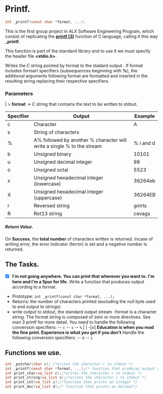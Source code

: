 # Printf.
```` c
int _printf(const char *format, ...);
````
This is the first group project in ALX Software Engineering Program, which consist of replicating the **[printf (3)](https://man7.org/linux/man-pages/man3/printf.3.html)** function of C language, calling it this way **_printf.**

This function is part of the standard library **<stdio>** and to use it we must specify the header file **<stdio.h>**.

Writes the C string pointed by format to the stadard output **<stdout>**. If format includes formart specifiers (subsequences beginning with **%**), the additional arguments following format are formatted and inserted in the resulting string replacing their respective specifiers.
### Parameters
| > **format** -> C string that contains the text to be written to stdout.

| Specifier | Output | Example
------------ | ------------ | ----------
| c | Character | A
| s | String of characters |
| % | A% followed by another % character will write a single % to the stream| % i and d | Signed decimal integer | 98
| b | Unsigned binary | 10101
| u | Unsigned decimal integer | 98
| o | Unsigned octal | 5523
| x | Unsigned hexadecimal integer (lowercase) | 36264eb
| X | Unsigned hexadecimal integer (uppercase) | 36264EB
| r | Reversed string | gnirts |
| R | Rot13 string | cevags
##### Return Value.
On **Success**, the **total number** of characters written is returned.
Incase of writing error, the error indicator (ferror) is set and a negative number is returned.

## The Tasks.
-[x] **I'm not going anywhere. You can print that wherever you want to. I'm here and I'm a Spur for life.**
Write a function that produces output according to a format.

- Prototype: ``int _printf(const char *format, ...);``
- Returns: the number of characters printed (excluding the null byte used to end output to strings)
- write output to stdout, the standard output stream
-format is a character string. The format string is composed of zero or more directives. See man 3 printf for more detail. You need to handle the following conversion specifiers:
-- ``c``
-- ``s``
-- ``%``
|
| -[x] **Education is when you read the fine print. Experience is what you get if you don't**
Handle the following conversion specifiers:
-- ``d``
-- ``i``
## Functions we use.

````c 
int _putchar(char c); /*writes the character c to stdout */
int _printf(const char *format, ...);/* function that produces output according to a format.*/
int print_char(va_list c);/*writes the character c to stdout */
int print_string(va_list s);/*writes the character c to stdout */
int print_int(va_list i);/*function that prints an integer */
int print_dec(va_list d);/* function that prints an decimal*/
````

